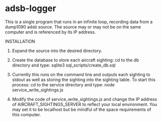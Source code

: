 # adsb-logger

This is a single program that runs in an infinite loop, recording data from a dump1090 adsb source.  The source may or may not be on the same computer and is referenced by its IP address.

INSTALLATION

1. Expand the source into the desired directory.

2. Create the database to store each aircraft sighting:
   cd to the db directory and type: 
   sqlite3 sql_scripts/create_db.sql

3. Currently this runs on the command line and outputs each sighting to stdout as well as storing the sighting into the sighting table.  To start this process:
   cd to the service directory and type:
   node service_write_sightings.js

4. Modify the code of service_write_sightings.js and change the IP address of AIRCRAFT_SIGHTINGS_SERVER to reflect your local environment.  You may set it to be localhost but be mindful of the space requirements of this computer.
